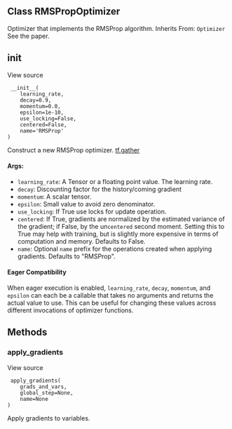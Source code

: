 ## Class RMSPropOptimizer
Optimizer that implements the RMSProp algorithm.
Inherits From: `Optimizer`
See the paper.
## __init__
View source

```
 __init__(
    learning_rate,
    decay=0.9,
    momentum=0.0,
    epsilon=1e-10,
    use_locking=False,
    centered=False,
    name='RMSProp'
)
```
Construct a new RMSProp optimizer.
[tf.gather](https://tensorflow.google.cn/api_docs/python/tf/gather)

#### Args:
- `learning_rate`: A Tensor or a floating point value. The learning rate.
- `decay`: Discounting factor for the history/coming gradient
- `momentum`: A scalar tensor.
- `epsilon`: Small value to avoid zero denominator.
- `use_locking`: If True use locks for update operation.
- `centered`: If True, gradients are normalized by the estimated variance of the gradient; if False, by the un`centered` second moment. Setting this to True may help with training, but is slightly more expensive in terms of computation and memory. Defaults to False.
- `name`: Optional `name` prefix for the operations created when applying gradients. Defaults to "RMSProp".
#### Eager Compatibility
When eager execution is enabled, `learning_rate`, `decay`, `momentum`, and `epsilon` can each be a callable that takes no arguments and returns the actual value to use. This can be useful for changing these values across different invocations of optimizer functions.
## Methods
### apply_gradients
View source

```
 apply_gradients(
    grads_and_vars,
    global_step=None,
    name=None
)
```
Apply gradients to variables.
